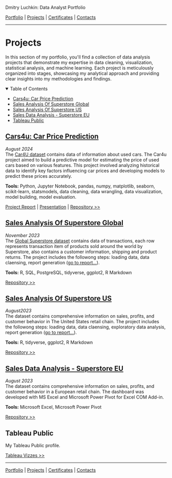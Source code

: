 Dmitry Luchkin: Data Analyst Portfolio

[Portfolio](https://github.com/daluchkin/data-analyst-portfolio) | 
[Projects](https://github.com/daluchkin/data-analyst-portfolio/blob/main/projects.md) | [Certificates](https://github.com/daluchkin/data-analyst-portfolio/blob/main/certificates.md) | [Contacts](https://github.com/daluchkin/data-analyst-portfolio#my_contacts)

---

# Projects

In this section of my portfolio, you'll find a collection of data
analysis projects that demonstrate my expertise in data cleaning,
visualization, statistical analysis, and machine learning. Each project
is meticulously organized into stages, showcasing my analytical approach
and providing clear insights into my methodologies and findings.

<details open>
  <summary>Table of Contents</summary>

  - [Cars4u: Car Price Prediction](#car4u-car-price-prediction)
  - [Sales Analysis Of Superstore Global](#sales-analysis-of-superstore-global)
  - [Sales Analysis Of Superstore US](#sales-analysis-of-superstore-us)
  - [Sales Data Analysis - Superstore EU](#sales-data-analysis-superstore-eu)
  - [Tableau Public](#tableau-public)

</details>

<a name="car4u-car-price-prediction"></a>
## [Cars4u: Car Price Prediction](https://github.com/daluchkin/data-analyst-portfolio/blob/main/04_Car4u_car_price_prediction)
*August 2024*\
The [Car4U dataset](https://www.kaggle.com/datasets/sukhmanibedi/cars4u) contains data of information about used cars. The Car4u project aimed to build a predictive model for estimating the price of used cars based on various features. This project involved analyzing historical data to identify key factors influencing car prices and developing models to predict these prices accurately.

**Tools:** Python, Jupyter Notebook, pandas, numpy, matplotlib, seaborn, scikit-learn, statsmodels, data cleaning, data wrangling, data visualization, model building, model evaluation.

[Project Report](https://github.com/daluchkin/car4u_car_price_prediction/blob/main/04_reports/Car4u_Project_Report.pdf) | 
[Presentation](https://github.com/daluchkin/car4u_car_price_prediction/blame/main/04_reports/Car4u_presentation.pdf) | 
[Repository >>](https://github.com/daluchkin/car4u_car_price_prediction)


<a name="sales-analysis-of-superstore-global"></a>
## [Sales Analysis Of Superstore Global](https://github.com/daluchkin/data-analyst-portfolio/tree/main/03_Superstore_Global)
*November 2023*\
The [Global Superstore dataset](https://www.kaggle.com/datasets/shekpaul/global-superstore) contains data of transactions, each row represents transaction item of products sold around the world by Superstore, also contains a customer information, shipping and product returns. The project includes the followong steps: loading data, data claensing, report generation ([go to report...](https://daluchkin.github.io/superstore-global-sales-analysis/)).

**Tools:** R, SQL, PostgreSQL, tidyverse, ggplot2, R Markdown

[Repository >>](https://github.com/daluchkin/superstore-global-sales-analysis)


<a name="sales-analysis-of-superstore-us"></a>
## [Sales Analysis Of Superstore US](https://github.com/daluchkin/data-analyst-portfolio/tree/main/02_Superstore_US) 
*August2023*\
The dataset contains comprehensive information on sales, profits, and customer behavior in The United States retail chain. The project includes the followong steps: loading data, data claensing, exploratory data analysis, report generation ([go to report...](https://daluchkin.github.io/superstore-us-sales-analysis/)).

**Tools:** R, tidyverse, ggplot2, R Markdown

[Repository >>](https://github.com/daluchkin/superstore-us-sales-analysis)


<a name="sales-data-analysis-superstore-eu"></a>
## [Sales Data Analysis - Superstore EU](https://github.com/daluchkin/data-analyst-portfolio/tree/main/01_Superstore_EU)
*August 2023*\
The dataset contains comprehensive information on sales, profits, and customer behavior in a European retail chain. The dashboard was developed with MS Excel and Microsoft Power Pivot for Excel COM Add-in.

**Tools:** Microsoft Excel, Microsoft Power Pivot

[Repository >>](https://github.com/daluchkin/superstore-eu-sales-analysis)


<a name="tableau-public"></a>
## Tableau Public

My Tableau Public profile.

[Tableau Vizzes >>](https://public.tableau.com/app/profile/dmitry.luchkin/vizzes)

---

[Portfolio](https://github.com/daluchkin/data-analyst-portfolio) | 
[Projects](https://github.com/daluchkin/data-analyst-portfolio/blob/main/projects.md) | [Certificates](https://github.com/daluchkin/data-analyst-portfolio/blob/main/certificates.md) | [Contacts](https://github.com/daluchkin/data-analyst-portfolio#my_contacts)
